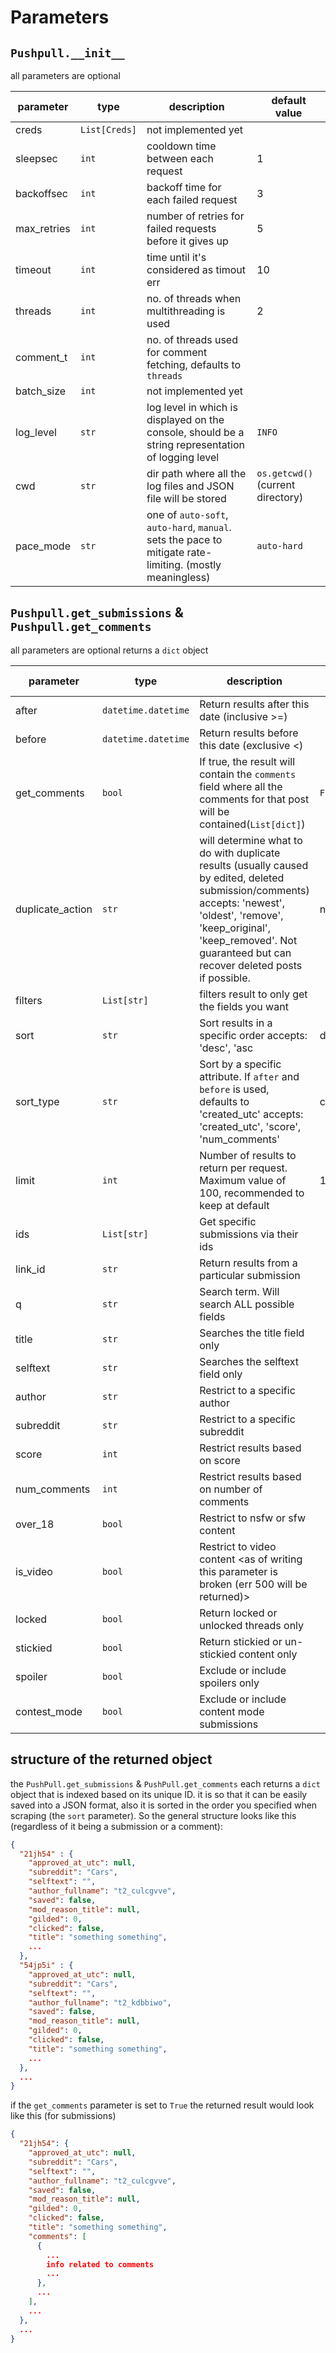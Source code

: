 # Parameters
## `Pushpull.__init__`
all parameters are optional

| parameter   | type          | description                                                                                              | default value                     |
|-------------|---------------|----------------------------------------------------------------------------------------------------------|-----------------------------------|
| creds       | `List[Creds]` | not implemented yet                                                                                      |                                   |
| sleepsec    | `int`         | cooldown time between each request                                                                       | 1                                 |
| backoffsec  | `int`         | backoff time for each failed request                                                                     | 3                                 |
| max_retries | `int`         | number of retries for failed requests before it gives up                                                 | 5                                 |
| timeout     | `int`         | time until it's considered as timout err                                                                 | 10                                |
| threads     | `int`         | no. of threads when multithreading is used                                                               | 2                                 |
| comment_t   | `int`         | no. of threads used for comment fetching, defaults to `threads`                                          |                                   |
| batch_size  | `int`         | not implemented yet                                                                                      |                                   |
| log_level   | `str`         | log level in which is displayed on the console, should be a string representation of logging level       | `INFO`                            |
| cwd         | `str`         | dir path where all the log files and JSON file will be stored                                            | `os.getcwd()` (current directory) |
| pace_mode   | `str`         | one of `auto-soft`, `auto-hard`, `manual`. sets the pace to mitigate rate-limiting. (mostly meaningless) | `auto-hard`                       |

## `Pushpull.get_submissions` & `Pushpull.get_comments`
all parameters are optional
returns a `dict` object

| parameter        | type                | description                                                                                                                                                                                                                                 | deafult value | get_submissions | get_comments |
|------------------|---------------------|---------------------------------------------------------------------------------------------------------------------------------------------------------------------------------------------------------------------------------------------|---------------|-----------------|--------------|
| after            | `datetime.datetime` | Return results after this date (inclusive >=)                                                                                                                                                                                               |               | ✅               | ✅            |
| before           | `datetime.datetime` | Return results before this date (exclusive <)                                                                                                                                                                                               |               | ✅               | ✅            |
| get_comments     | `bool`              | If true, the result will contain the `comments` field  where all the comments for that post will be contained(`List[dict]`)                                                                                                                 | `False`       | ✅               |              |
| duplicate_action | `str`               | will determine what to do with duplicate results  (usually caused by edited, deleted submission/comments) accepts: 'newest', 'oldest', 'remove', 'keep_original', 'keep_removed'. Not guaranteed but can recover deleted posts if possible. | newest        | ✅               | ✅            |
| filters          | `List[str]`         | filters result to only get the fields you want                                                                                                                                                                                              |               | ✅               | ✅            |
| sort             | `str`               | Sort results in a specific order accepts: 'desc', 'asc                                                                                                                                                                                      | desc          | ✅               | ✅            |
| sort_type        | `str`               | Sort by a specific attribute. If `after` and `before` is used, defaults to 'created_utc' accepts: 'created_utc', 'score', 'num_comments'                                                                                                    | created_utc   | ✅               | ✅            |
| limit            | `int`               | Number of results to return per request. Maximum value of 100, recommended to keep at default                                                                                                                                               | 100           | ✅               | ✅            |
| ids              | `List[str]`         | Get specific submissions via their ids                                                                                                                                                                                                      |               | ✅               | ✅            |
| link_id          | `str`               | Return results from a particular submission                                                                                                                                                                                                 |               |                 | ✅            |
| q                | `str`               | Search term. Will search ALL possible fields                                                                                                                                                                                                |               | ✅               | ✅            |
| title            | `str`               | Searches the title field only                                                                                                                                                                                                               |               | ✅               |              |
| selftext         | `str`               | Searches the selftext field only                                                                                                                                                                                                            |               | ✅               |              |
| author           | `str`               | Restrict to a specific author                                                                                                                                                                                                               |               | ✅               | ✅            |
| subreddit        | `str`               | Restrict to a specific subreddit                                                                                                                                                                                                            |               | ✅               | ✅            |
| score            | `int`               | Restrict results based on score                                                                                                                                                                                                             |               | ✅               |              |
| num_comments     | `int`               | Restrict results based on number of comments                                                                                                                                                                                                |               | ✅               |              |
| over_18          | `bool`              | Restrict to nsfw or sfw content                                                                                                                                                                                                             |               | ✅               |              |
| is_video         | `bool`              | Restrict to video content <as of writing this parameter is broken (err 500 will be returned)>                                                                                                                                               |               | ✅               |              |
| locked           | `bool`              | Return locked or unlocked threads only                                                                                                                                                                                                      |               | ✅               |              |
| stickied         | `bool`              | Return stickied or un-stickied content only                                                                                                                                                                                                 |               | ✅               |              |
| spoiler          | `bool`              | Exclude or include spoilers only                                                                                                                                                                                                            |               | ✅               |              |
| contest_mode     | `bool`              | Exclude or include content mode submissions                                                                                                                                                                                                 |               | ✅               |              |

## structure of the returned object
the `PushPull.get_submissions` & `PushPull.get_comments` each returns a `dict` object that is indexed based on its unique ID.
it is so that it can be easily saved into a JSON format, also it is sorted in the order you specified when scraping
(the `sort` parameter).
So the general structure looks like this (regardless of it being a submission or a comment):
```json
{
  "21jh54" : {
    "approved_at_utc": null,
    "subreddit": "Cars",
    "selftext": "",
    "author_fullname": "t2_culcgvve",
    "saved": false,
    "mod_reason_title": null,
    "gilded": 0,
    "clicked": false,
    "title": "something something",
    ...
  },
  "54jp5i" : {
    "approved_at_utc": null,
    "subreddit": "Cars",
    "selftext": "",
    "author_fullname": "t2_kdbbiwo",
    "saved": false,
    "mod_reason_title": null,
    "gilded": 0,
    "clicked": false,
    "title": "something something",
    ...
  }, 
  ...
}
```
if the `get_comments` parameter is set to `True` the returned result would look like this (for submissions)
```json
{
  "21jh54": {
    "approved_at_utc": null,
    "subreddit": "Cars",
    "selftext": "",
    "author_fullname": "t2_culcgvve",
    "saved": false,
    "mod_reason_title": null,
    "gilded": 0,
    "clicked": false,
    "title": "something something",
    "comments": [
      {
        ...
        info related to comments
        ...      
      },
      ...
    ],
    ...
  },
  ...
}
```